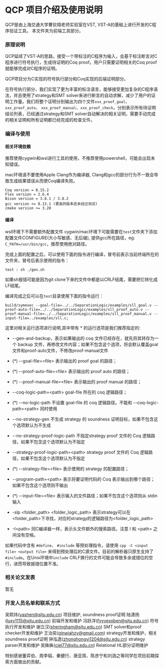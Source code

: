 # QCP 项目介绍及使用说明

QCP是由上海交通大学曹钦翔老师实验室在VST, VST-A的基础上进行开发的C程序验证工具。 本文件夹为前端工具部分。

### 原理说明

QCP延续了VST-A的思路，接受一个带标注的C程序为输入，会基于标注断言对C程序进行符号执行，生成待证明的Coq proof。用户只需要证明相关的Coq proof就能够完成对C程序的证明。

QCP项目分为C实现的符号执行部分和Coq实现的后端证明部分。

在符号执行部分，我们实现了更为丰富的标注语言，能够接受更加复杂的C程序语法，并且使用了strategy和SMT solver来进行断言的自动求解，减少了用户的证明工作量。我们将整个证明分别输出为四个文件``xxx_proof_goal``、``xxx_proof_auto``、 ``xxx_proof_manual``、``xxx_proof_check``，分别表示所有待证明结论列表，已经通过strategy和SMT solver自动解决的相关证明，需要手动完成的相关证明和所有证明都已经完成的检查文件。

### 编译与使用


#### 相关环境依赖

推荐使用cygwin和wsl进行工具的使用，不推荐使用powershell，可能会出现未知错误。

mac环境请不要使用Apple Clang作为编译器, Clang和gcc的部分行为不一致会导致生成结果错误从而使Coq编译失败。

```
Coq version = 8.15.2
Flex version = 2.6.4
Bison version = 3.8.1 / 3.8.2 
gcc version <= 8.13.1 (更高的版本还未经过测试)
cmake version >= 3.20 
```
#### 编译

wsl环境下不需要额外配置文件
cygwin/mac环境下可能需要在``test``文件夹下添加配置文件CONFIGURE(大小写敏感、无后缀), 提供gcc所在路径，eg: `C_PATH=/usr/bin/gcc`，推荐使用绝对路径。

完成上面的配置之后，可以使用下面的指令进行编译，冒号前表示当前终端所在的文件夹，冒号后表示使用的指令：

```
test : sh ./gen.sh
```

如果sh报错可能是因为git clone下来的文件中都是以CRLF结尾，需要把它转化成LF结尾。

编译完成之后可以在``test``目录使用下面的指令运行：

```
build/symexec --goal-file=../../SeparationLogic/examples/sll_goal.v --proof-auto-file=../../SeparationLogic/examples/sll_proof_auto.v --proof-manual-file=../../SeparationLogic/examples/sll_proof_manual.v --input-file=../examples/sll.c;
```

这里对相关运行选项进行说明,其中带有 \* 的运行选项是我们推荐指定的:

- --gen-and-backup，表示如果输出的 coq 文件已经存在，就先将其转存为一个 backup 文件，再修改文件内容；如果不包含这个选项，将会默认覆盖goal文件和proof-auto文件，不修改proof-manual文件

- (\*) --goal-file=\<file\> 表示输出的 proof goal 的路径；

- (\*) --proof-auto-file=\<file\> 表示输出的 proof auto 的路径；

- (\*) --proof-manual-file=\<file\> 表示输出的 proof manual 的路径；

- --coq-logic-path=\<path\> goal-file 所在的 coq 逻辑路径；

- (\*) --no-logic-path 不设置 goal-file 的 coq 逻辑路径。不能和 --coq-logic-path=\<path\> 同时使用

- --no-strategy-gen 不生成 strategy 的 soundness 证明目标，如果不包含这个选项默认为不生成

- --no-strategy-proof-logic-path 不指定strategy proof 文件的 Coq 逻辑路径，如果不包含这个选项默认为不指定

- --strategy-proof-logic-path=\<path\> strategy proof 文件的 Coq 逻辑路径，如果不包含这个选项默认为不指定

- (\*) --strategy-file=\<file\> 表示使用的 strategy 的配置路径；

- --program-path=\<path\> 表示将要证明代码的 Coq 表示输出到哪个路径；如果不包含这个选项则不输出

- (\*) --input-file=\<file\> 表示输入的文件路径；如果不包含这个选项则从 stdin 输入

- -slp \<folder_path\> \<folder_logic_path\> 表示strategy可以在\<folder_path\>下寻找，对应的strategy的逻辑路径为\<folder_logic_path\> 

- -I\<path\> 同C编译器一样，表示头文件额外的搜索路径。注意 I 和 \<path\> 之间没有空格。

如果代码中含有 `#define`、 `#include` 等预处理指令，请使用 `cpp -C <input file> <output file>` 来得到预处理后的C源文件。目前的解析器只原生支持了 `#include`。在Unix环境中`include` CRLF换行的文件可能会导致多余或错位的空行，进而导致报错位置不准。
### 相关论文发表

暂无

### 开发人员名单和联系方式
吴熙炜(yashen@sjtu.edu.cn) 项目维护, soundness proof证明
陆潇扬(luxy1115@sjtu.edu.cn) 前端开发和维护
冯跃洋(fyyvexoben@sjtu.edu.cn) 符号执行开发和维护
谢立汉(sheringham@sjtu.edu.cn) SMT solver和proof checker开发和维护
王治奕(ginwiahzy@gmail.com) strategy开发和维护，相关soundness proof证明
钟泓逸(zhonghongyi1204@sjtu.edu.cn) strategy parser开发和维护
吴姝姝(ciel77@sjtu.edu.cn) Relational HL部分证明维护

特别感谢董弈伯、周李韬、秦健行、唐亚周、陈彦宁和刘涵之等同学在项目前期探索方面做出的贡献。
